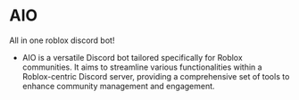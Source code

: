# AIO
All in one roblox discord bot!
* AIO is a versatile Discord bot tailored specifically for Roblox communities. It aims to streamline various functionalities within a Roblox-centric Discord server, providing a comprehensive set of tools to enhance community management and engagement.
